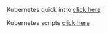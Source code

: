 
Kubernetes quick intro [click here](https://github.com/e2eSolutionArchitect/KEDB/blob/main/kubernetes/k8s-quick-intro.md)

Kubernetes scripts [click here](https://github.com/e2eSolutionArchitect/scripts/tree/main/kubernetes)
